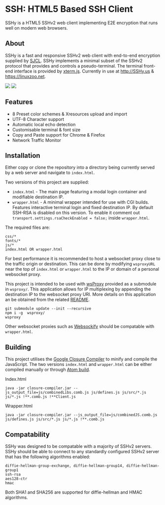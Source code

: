 # SSH: HTML5 Based SSH Client

SSHy is a HTML5 SSHv2 web client implementing E2E encryption that runs well on modern web browsers.

## About

SSHy is a fast and responsive SSHv2 web client with end-to-end encryption supplied by [SJCL](https://github.com/bitwiseshiftleft/sjcl). SSHy implements a minimal subset of the SSHv2 protocol that provides and controls a pseudo-terminal. The terminal front-end interface is provided by [xterm.js](https://github.com/sourcelair/xterm.js/). Currently in use at http://SSHy.us & https://linuxzoo.net.

![](https://user-images.githubusercontent.com/6617743/28020759-5cb16a98-657d-11e7-8497-d493f90823f7.png)
![](https://user-images.githubusercontent.com/6617743/28020557-c342c0f0-657c-11e7-8f54-8216e9485b24.png)
## Features

* 8 Preset color schemes & Xresources upload and import
* UTF-8 Character support
* Automatic local echo detection
* Customisable terminal & font size
* Copy and Paste support for Chrome & Firefox
* Network Traffic Monitor

## Installation

Either copy or clone the repository into a directory being currently served by a web server and navigate to `index.html`.

Two versions of this project are supplied:
* `index.html` - The main page featuring a modal login container and modifiable destination IP.
* `wrapper.html` - A minimal wrapper intended for use with CGI builds. Features interactive terminal login and fixed destination IP. By default SSH-RSA is disabled on this version. To enable it comment out `	transport.settings.rsaCheckEnabled = false;` inside `wrapper.html`.

The required files are:
```
css/*
fonts/*
js/*
index.html OR wrapper.html
```

For best performance it is recommended to host a websocket proxy close to the traffic origin or destination. This can be done by modifying `wsproxyURL` near the top of `index.html` or `wrapper.html` to the IP or domain of a personal websocket proxy.

This project is intended to be used with [wsProxy](http://github.com/stuicey/wsproxy) provided as a submodule in `wsproxy/`. This application allows for IP multiplexing by appending the destination IP to the websocket proxy URI. More details on this application an be obtained from the related [README](https://github.com/stuicey/wsProxy/blob/master/README.md).

```
git submodule update --init --recursive
npm i -g  wsproxy/
wsproxy
```

Other websocket proxies such as [Websockify](https://github.com/novnc/Websockify) should be compatable with `wrapper.html`.

## Building

This project utilises the [Google Closure Compiler](https://github.com/google/closure-compiler) to minify and compile the JavaScript. The two versions `index.html` and `wrapper.html` can be either compiled manually or through [Atom build](https://atom.io/packages/build).

Index.html
```
java -jar closure-compiler.jar --js_output_file=js/combinedLibs.comb.js js/defines.js js/src/*.js js/*.js !**.comb.js !**Client.js
```

Wrapper.html
```
java -jar closure-compiler.jar --js_output_file=js/combinedJS.comb.js js/defines.js js/src/*.js js/*.js !**.comb.js
```

## Compatability

SSHy was designed to be compatable with a majority of SSHv2 servers. SSHy should be able to connect to any standardly configured SSHv2 server that has the following algorithms enabled:

```
diffie-hellman-group-exchange, diffie-hellman-group14, diffie-hellman-group1
ssh-rsa
aes128-ctr
hmac
```

Both SHA1 and SHA256 are supported for diffie-hellman and HMAC algorithms.
